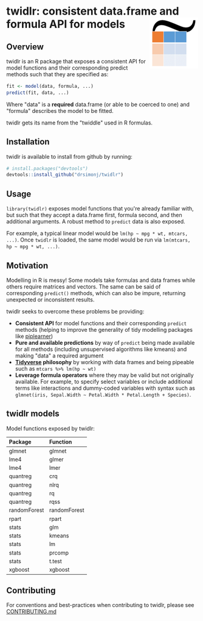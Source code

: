 
<!-- README.md is generated from README.Rmd. Please edit that file -->
twidlr: consistent data.frame and formula API for models <img src="man/figures/logo.png" align="right" />
=========================================================================================================

Overview
--------

twidlr is an R package that exposes a consistent API for model functions and their corresponding predict methods such that they are specified as:

``` r
fit <- model(data, formula, ...)
predict(fit, data, ...)
```

Where "data" is a **required** data.frame (or able to be coerced to one) and "formula" describes the model to be fitted.

twidlr gets its name from the "twiddle" used in R formulas.

Installation
------------

twidlr is available to install from github by running:

``` r
# install.packages("devtools")
devtools::install_github("drsimonj/twidlr")
```

Usage
-----

`library(twidlr)` exposes model functions that you're already familiar with, but such that they accept a data.frame first, formula second, and then additional arguments. A robust method to `predict` data is also exposed.

For example, a typical linear model would be `lm(hp ~ mpg * wt, mtcars, ...)`. Once `twidlr` is loaded, the same model would be run via `lm(mtcars, hp ~ mpg * wt, ...)`.

Motivation
----------

Modelling in R is messy! Some models take formulas and data frames while others require matrices and vectors. The same can be said of corresponding `predict()` methods, which can also be impure, returning unexpected or inconsistent results.

twidlr seeks to overcome these problems be providing:

-   **Consistent API** for model functions and their corresponding `predict` methods (helping to improve the generality of tidy modelling packages like [piplearner](https://github.com/drsimonj/pipelearner))
-   **Pure and available predictions** by way of `predict` being made available for all methods (including unsupervised algorithms like kmeans) and making "data" a required argument
-   **[Tidyverse](http://tidyverse.org/) philosophy** by working with data frames and being pipeable such as `mtcars %>% lm(hp ~ wt)`
-   **Leverage formula operators** where they may be valid but not originally available. For example, to specify select variables or include additional terms like interactions and dummy-coded variables with syntax such as `glmnet(iris, Sepal.Width ~ Petal.Width * Petal.Length + Species)`.

twidlr models
-------------

Model functions exposed by twidlr:

| Package      | Function     |
|:-------------|:-------------|
| glmnet       | glmnet       |
| lme4         | glmer        |
| lme4         | lmer         |
| quantreg     | crq          |
| quantreg     | nlrq         |
| quantreg     | rq           |
| quantreg     | rqss         |
| randomForest | randomForest |
| rpart        | rpart        |
| stats        | glm          |
| stats        | kmeans       |
| stats        | lm           |
| stats        | prcomp       |
| stats        | t.test       |
| xgboost      | xgboost      |

Contributing
------------

For conventions and best-practices when contributing to twidlr, please see [CONTRIBUTING.md](https://github.com/drsimonj/twidlr/blob/master/CONTRIBUTING.md)
